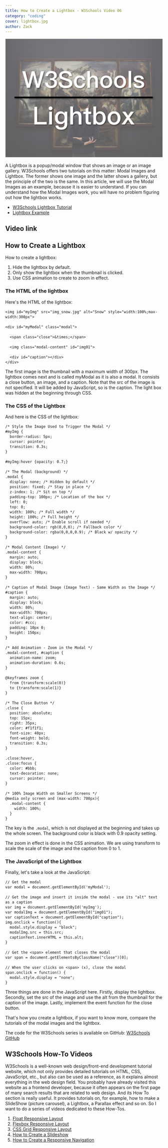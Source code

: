 ```yaml
---
title: How to Create a Lightbox - W3Schools Video 06
category: "coding"
cover: lightbox.jpg
author: Zack
---
```


![Lightbox](lightbox.jpg)

A Lightbox is a popup/modal window that shows an image or an image gallery. W3Schools offers two tutorials on this matter: Modal Images and Lightbox. The former shows one image and the latter shows a gallery, but the principle of the two is the same. In this article, we will use the Modal Images as an example, because it is easier to understand. If you can understand how the Modal Images work, you will have no problem figuring out how the lightbox works.

* [W3Schools Lightbox Tutorial](https://www.w3schools.com/howto/howto_css_modal_images.asp)
* [Lightbox Example](https://www.w3schools.com/howto/tryit.asp?filename=tryhow_js_topnav)

## Video link

## How to Create a Lightbox

How to create a lightbox:

1. Hide the lightbox by default.
2. Only show the lightbox when the thumbnail is clicked.
3. Use CSS animation to create to zoom in effect.

### The HTML of the lightbox
Here's the HTML of the lightbox:

```
<img id="myImg" src="img_snow.jpg" alt="Snow" style="width:100%;max-width:300px">

<div id="myModal" class="modal">

  <span class="close">&times;</span>

  <img class="modal-content" id="img01">

  <div id="caption"></div>
</div>
```

The first image is the thumbnail with a maximum width of 300px. The lightbox comes next and is called myModal as it is also a modal. It consists a close button, an image, and a caption. Note that the src of the image is not specified. It will be added by JavaScript, so is the caption. The light box was hidden at the beginning through CSS.

### The CSS of the Lightbox

And here is the CSS of the lightbox:

```
/* Style the Image Used to Trigger the Modal */
#myImg {
  border-radius: 5px;
  cursor: pointer;
  transition: 0.3s;
}

#myImg:hover {opacity: 0.7;}

/* The Modal (background) */
.modal {
  display: none; /* Hidden by default */
  position: fixed; /* Stay in place */
  z-index: 1; /* Sit on top */
  padding-top: 100px; /* Location of the box */
  left: 0;
  top: 0;
  width: 100%; /* Full width */
  height: 100%; /* Full height */
  overflow: auto; /* Enable scroll if needed */
  background-color: rgb(0,0,0); /* Fallback color */
  background-color: rgba(0,0,0,0.9); /* Black w/ opacity */
}

/* Modal Content (Image) */
.modal-content {
  margin: auto;
  display: block;
  width: 80%;
  max-width: 700px;
}

/* Caption of Modal Image (Image Text) - Same Width as the Image */
#caption {
  margin: auto;
  display: block;
  width: 80%;
  max-width: 700px;
  text-align: center;
  color: #ccc;
  padding: 10px 0;
  height: 150px;
}

/* Add Animation - Zoom in the Modal */
.modal-content, #caption {
  animation-name: zoom;
  animation-duration: 0.6s;
}

@keyframes zoom {
  from {transform:scale(0)}
  to {transform:scale(1)}
}

/* The Close Button */
.close {
  position: absolute;
  top: 15px;
  right: 35px;
  color: #f1f1f1;
  font-size: 40px;
  font-weight: bold;
  transition: 0.3s;
}

.close:hover,
.close:focus {
  color: #bbb;
  text-decoration: none;
  cursor: pointer;
}

/* 100% Image Width on Smaller Screens */
@media only screen and (max-width: 700px){
  .modal-content {
    width: 100%;
  }
}
```

The key is the `.modal`, which is not displayed at the beginning and takes up the whole screen. The background color is black with 0.9 opacity setting.

The zoom in effect is done in the CSS animation. We are using transform to scale the scale of the image and the caption from 0 to 1.

### The JavaScript of the Lightbox

Finally, let's take a look at the JavaScript:

```
// Get the modal
var modal = document.getElementById('myModal');

// Get the image and insert it inside the modal - use its "alt" text as a caption
var img = document.getElementById('myImg');
var modalImg = document.getElementById("img01");
var captionText = document.getElementById("caption");
img.onclick = function(){
  modal.style.display = "block";
  modalImg.src = this.src;
  captionText.innerHTML = this.alt;
}

// Get the <span> element that closes the modal
var span = document.getElementsByClassName("close")[0];

// When the user clicks on <span> (x), close the modal
span.onclick = function() { 
  modal.style.display = "none";
}
```

Three things are done in the JavaScript here. Firstly, display the lightbox. Secondly, set the src of the image and use the alt from the thumbnail for the caption of the image. Lastly, implement the event function for the close button.

That's how you create a lightbox, if you want to know more, compare the tutorials of the modal images and the lightbox.

The code for the W3Schools series is available on GitHub: [W3Schools GitHub](https://github.com/ZacharyChim/W3Schools)

## W3Schools How-To Videos

W3Schools is a well-known web design/front-end development tutorial website, which not only provides detailed tutorials on HTML, CSS, JavaScript, etc., but also can be used as a reference, as it explains almost everything in the web design field. You probably have already visited this website as a frontend developer, because it often appears on the first page of many search results that are related to web design. And its How To section is really useful. It provides tutorials on, for example, how to make a SlideShow (picture carousel), a Lightbox, a Parallax effect and so on. So I want to do a series of videos dedicated to these How-Tos.

1. [Float Responsive Layout](https://atzack.com/w3schools-web-layout/)
2. [Flexbox Responsive Layout](https://atzack.com/w3schools-flex/)
3. [CSS Grid Responsive Layout](https://atzack.com/w3schools-grid/)
4. [How to Create a Slideshow](https://atzack.com/w3schools-slideshow/)
5. [How to Create a Responsive Navigation](https://atzack.com/w3schools-responsive-nav/)